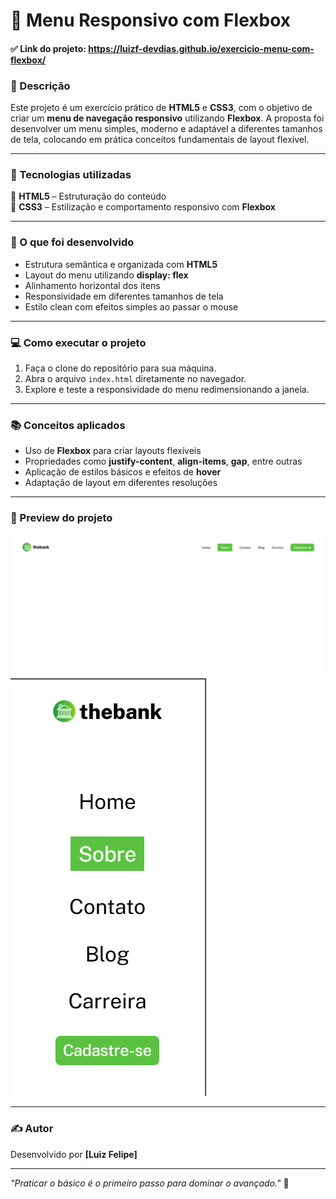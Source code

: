 # 📂 Menu Responsivo com Flexbox
#### ✅ Link do projeto: https://luizf-devdias.github.io/exercicio-menu-com-flexbox/
### 📝 Descrição

Este projeto é um exercício prático de **HTML5** e **CSS3**, com o objetivo de criar um **menu de navegação responsivo** utilizando **Flexbox**. A proposta foi desenvolver um menu simples, moderno e adaptável a diferentes tamanhos de tela, colocando em prática conceitos fundamentais de layout flexível.

---

### 🚀 Tecnologias utilizadas

🔸 **HTML5** – Estruturação do conteúdo  
🔸 **CSS3** – Estilização e comportamento responsivo com **Flexbox**

---

### 🎯 O que foi desenvolvido

- Estrutura semântica e organizada com **HTML5**  
- Layout do menu utilizando **display: flex**  
- Alinhamento horizontal dos itens  
- Responsividade em diferentes tamanhos de tela  
- Estilo clean com efeitos simples ao passar o mouse

---

### 💻 Como executar o projeto

1. Faça o clone do repositório para sua máquina.  
2. Abra o arquivo `index.html` diretamente no navegador.  
3. Explore e teste a responsividade do menu redimensionando a janela.

---

### 📚 Conceitos aplicados

- Uso de **Flexbox** para criar layouts flexíveis  
- Propriedades como **justify-content**, **align-items**, **gap**, entre outras  
- Aplicação de estilos básicos e efeitos de **hover**  
- Adaptação de layout em diferentes resoluções

---

### 📸 Preview do projeto

![Projeto desktop](./src/image/Projeto%20desktop.png)
![Projeto mobile](./src/image/Projeto%20mobile.png)

---

### ✍️ Autor

Desenvolvido por **[Luiz Felipe]**

---

_"Praticar o básico é o primeiro passo para dominar o avançado."_ 🚀


